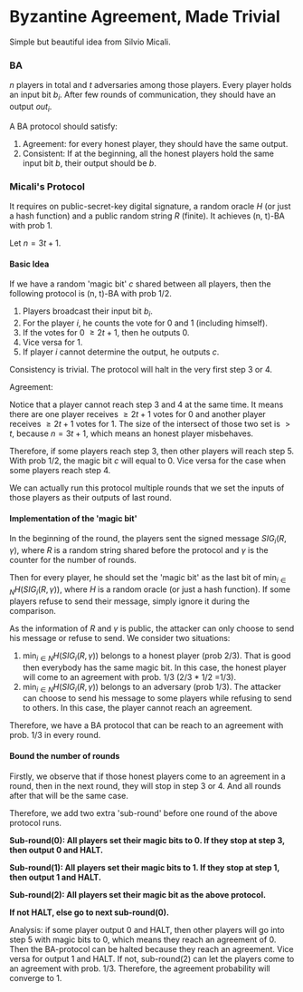 # Byzantine Agreement, Made Trivial

Simple but beautiful idea from Silvio Micali. 

### BA

$n$ players in total and $t$ adversaries among those players. Every player holds an input bit $b_i$. After few rounds of communication, they should have an output $out_i$. 

A BA protocol should satisfy:

1. Agreement: for every honest player, they should have the same output.
2. Consistent: If at the beginning, all the honest players hold the same input bit $b$, their output should be $b$.

### Micali's Protocol

It requires on public-secret-key digital signature, a random oracle $H$ (or just a hash function) and a public random string $R$ (finite). It achieves (n, t)-BA with prob 1.

Let $n=3t+1$.

#### Basic Idea

If we have a random 'magic bit' $c$ shared between all players, then the following protocol is (n, t)-BA with prob 1/2.

1. Players broadcast their input bit $b_i$.
2. For the player $i$, he counts the vote for 0 and 1 (including himself).
3. If the votes for 0 $\ge2t+1$, then he outputs 0.
4. Vice versa for 1.
5. If player $i$ cannot determine the output, he outputs $c$.

Consistency is trivial. The protocol will halt in the very first step 3 or 4.

Agreement: 

Notice that a player cannot reach step 3 and 4 at the same time. It means there are one player receives $\ge2t+1$ votes for 0 and another player receives $\ge 2t+1$ votes for 1. The size of the intersect of those two set is $>t$, because $n=3t+1$, which means an honest player misbehaves. 

Therefore, if some players reach step 3, then other players will reach step 5. With prob 1/2, the magic bit $c$ will equal to 0. Vice versa for the case when some players reach step 4.

We can actually run this protocol multiple rounds that we set the inputs of those players as their outputs of last round.

#### Implementation of the 'magic bit'

In the beginning of the round, the players sent the signed message $SIG_i(R,\gamma)$, where $R$ is a random string shared before the protocol and $\gamma$ is the counter for the number of rounds.

Then for every player, he should set the 'magic bit' as the last bit of $\min_{i\in N} H(SIG_i(R,\gamma))$, where $H$ is a random oracle (or just a hash function). If some players refuse to send their message, simply ignore it during the comparison.

As the information of $R$ and $\gamma$ is public, the attacker can only choose to send his message or refuse to send. We consider two situations:

1. $\min_{i\in N} H(SIG_i(R,\gamma))$ belongs to a honest player (prob 2/3). That is good then everybody has the same magic bit. In this case, the honest player will come to an agreement with prob. 1/3 (2/3 * 1/2 =1/3).
2. $\min_{i\in N} H(SIG_i(R,\gamma))$ belongs to an adversary (prob 1/3). The attacker can choose to send his message to some players while refusing to send to others. In this case, the player cannot reach an agreement.

Therefore, we have a BA protocol that can be reach to an agreement with prob. 1/3 in every round.

#### Bound the number of rounds

Firstly, we observe that if those honest players come to an agreement in a round, then in the next round, they will stop in step 3 or 4. And all rounds after that will be the same case.

Therefore, we add two extra 'sub-round' before one round of the above protocol runs.

**Sub-round(0): All players set their magic bits to 0. If they stop at step 3, then output 0 and HALT.**

**Sub-round(1): All players set their magic bits to 1. If they stop at step 1, then output 1 and HALT.**

**Sub-round(2): All players set their magic bit as the above protocol.** 

**If not HALT, else go to next sub-round(0).**

Analysis: if some player output 0 and HALT, then other players will go into step 5 with magic bits to 0, which means they reach an agreement of 0. Then the BA-protocol can be halted because they reach an agreement. Vice versa for output 1 and HALT. If not, sub-round(2) can let the players come to an agreement with prob. 1/3. Therefore, the agreement probability will converge to 1.



